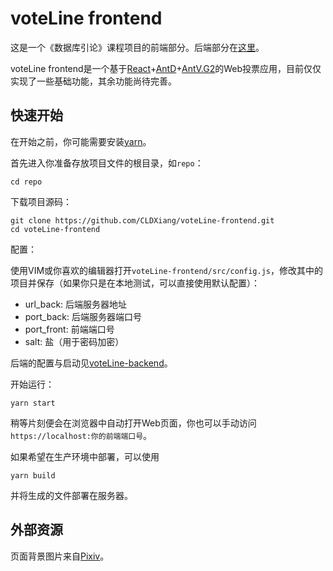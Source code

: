 # voteLine frontend

这是一个《数据库引论》课程项目的前端部分。后端部分在[这里](https://github.com/CLDXiang/voteLine-backend)。

voteLine frontend是一个基于[React](https://reactjs.org/)+[AntD](https://ant.design)+[AntV.G2](https://antv.alipay.com)的Web投票应用，目前仅仅实现了一些基础功能，其余功能尚待完善。

## 快速开始

在开始之前，你可能需要安装[yarn](https://github.com/yarnpkg/yarn/)。

首先进入你准备存放项目文件的根目录，如`repo`：

```
cd repo
```

下载项目源码：

```
git clone https://github.com/CLDXiang/voteLine-frontend.git
cd voteLine-frontend
```

配置：

使用VIM或你喜欢的编辑器打开`voteLine-frontend/src/config.js`，修改其中的项目并保存（如果你只是在本地测试，可以直接使用默认配置）：

* url_back: 后端服务器地址
* port_back: 后端服务器端口号
* port_front: 前端端口号
* salt: 盐（用于密码加密）

后端的配置与启动见[voteLine-backend](https://github.com/CLDXiang/voteLine-backend)。

开始运行：

```
yarn start
```

稍等片刻便会在浏览器中自动打开Web页面，你也可以手动访问`https://localhost:你的前端端口号`。

如果希望在生产环境中部署，可以使用

```
yarn build
```

并将生成的文件部署在服务器。

## 外部资源

页面背景图片来自[Pixiv](https://www.pixiv.net/member_illust.php?mode=medium&illust_id=62288977)。